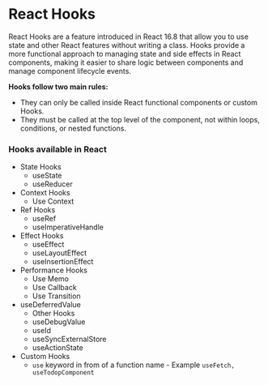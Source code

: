 # React Hooks
React Hooks are a feature introduced in React 16.8 that allow you to use state and other React features without writing a class. Hooks provide a more functional approach to managing state and side effects in React components, making it easier to share logic between components and manage component lifecycle events.

**Hooks follow two main rules:**
- They can only be called inside React functional components or custom Hooks.
- They must be called at the top level of the component, not within loops, conditions, or nested functions.

### Hooks available in React

* State Hooks
  * useState
  * useReducer
* Context Hooks
  * Use Context
* Ref Hooks
  * useRef
  * useImperativeHandle
* Effect Hooks
  * useEffect
  * useLayoutEffect
  * useInsertionEffect
* Performance Hooks
  * Use Memo
  * Use Callback
  * Use Transition
* useDeferredValue
  * Other Hooks
  * useDebugValue
  * useId
  * useSyncExternalStore
  * useActionState
* Custom Hooks
  * `use` keyword in from of a function name - Example `useFetch, useTodopComponent`

